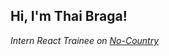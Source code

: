 <h2> Hi, I'm Thai Braga! </h2>
<p><em>Intern React Trainee on <a href="https://www.linkedin.com/company/nocountrytalent/">No-Country</a>
</em></p>


<!--
**aronresni/aronresni** is a ✨ _special_ ✨ repository because its `README.md` (this file) appears on your GitHub profile.

Here are some ideas to get you started:

- 🔭 I’m currently working on ...
- 🌱 I’m currently learning ...
- 👯 I’m looking to collaborate on ...
- 🤔 I’m looking for help with ...
- 💬 Ask me about ...
- 📫 How to reach me: ...
- 😄 Pronouns: ...
- ⚡ Fun fact: ...
-->
